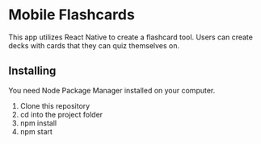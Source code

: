 # Mobile Flashcards

This app utilizes React Native to create a flashcard tool. Users can create decks with cards that they can quiz themselves on.


## Installing
You need Node Package Manager installed on your computer.

1. Clone this repository
2. cd into the project folder
3. npm install
4. npm start